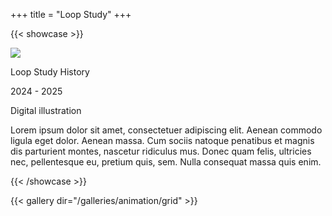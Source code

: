 +++
title = "Loop Study"
+++

{{< showcase >}}

![](/thumbnails/animation/loopstudy.png)

Loop Study History

2024 - 2025

Digital illustration

Lorem ipsum dolor sit amet, consectetuer adipiscing elit. Aenean commodo ligula eget dolor. Aenean massa. Cum sociis natoque penatibus et magnis dis parturient montes, nascetur ridiculus mus. Donec quam felis, ultricies nec, pellentesque eu, pretium quis, sem. Nulla consequat massa quis enim.


{{< /showcase >}}

{{< gallery dir="/galleries/animation/grid" >}}